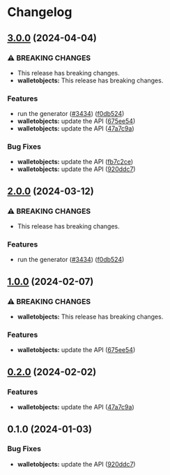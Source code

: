# Changelog

## [3.0.0](https://github.com/googleapis/google-api-nodejs-client/compare/walletobjects-v2.0.0...walletobjects-v3.0.0) (2024-04-04)


### ⚠ BREAKING CHANGES

* This release has breaking changes.
* **walletobjects:** This release has breaking changes.

### Features

* run the generator ([#3434](https://github.com/googleapis/google-api-nodejs-client/issues/3434)) ([f0db524](https://github.com/googleapis/google-api-nodejs-client/commit/f0db524bb26f05cea3dec4c0ed66b496399e3857))
* **walletobjects:** update the API ([675ee54](https://github.com/googleapis/google-api-nodejs-client/commit/675ee54401a7ef8708b677d15839331daa410541))
* **walletobjects:** update the API ([47a7c9a](https://github.com/googleapis/google-api-nodejs-client/commit/47a7c9a994495ad2184b5d5db2e7c60de2e3c826))


### Bug Fixes

* **walletobjects:** update the API ([fb7c2ce](https://github.com/googleapis/google-api-nodejs-client/commit/fb7c2ceebc99af5409ffc4788ebce5c0ca593cc1))
* **walletobjects:** update the API ([920ddc7](https://github.com/googleapis/google-api-nodejs-client/commit/920ddc780c9201ae9c3aa68b1ba535d125797d7a))

## [2.0.0](https://github.com/googleapis/google-api-nodejs-client/compare/walletobjects-v1.0.0...walletobjects-v2.0.0) (2024-03-12)


### ⚠ BREAKING CHANGES

* This release has breaking changes.

### Features

* run the generator ([#3434](https://github.com/googleapis/google-api-nodejs-client/issues/3434)) ([f0db524](https://github.com/googleapis/google-api-nodejs-client/commit/f0db524bb26f05cea3dec4c0ed66b496399e3857))

## [1.0.0](https://github.com/googleapis/google-api-nodejs-client/compare/walletobjects-v0.2.0...walletobjects-v1.0.0) (2024-02-07)


### ⚠ BREAKING CHANGES

* **walletobjects:** This release has breaking changes.

### Features

* **walletobjects:** update the API ([675ee54](https://github.com/googleapis/google-api-nodejs-client/commit/675ee54401a7ef8708b677d15839331daa410541))

## [0.2.0](https://github.com/googleapis/google-api-nodejs-client/compare/walletobjects-v0.1.0...walletobjects-v0.2.0) (2024-02-02)


### Features

* **walletobjects:** update the API ([47a7c9a](https://github.com/googleapis/google-api-nodejs-client/commit/47a7c9a994495ad2184b5d5db2e7c60de2e3c826))

## 0.1.0 (2024-01-03)


### Bug Fixes

* **walletobjects:** update the API ([920ddc7](https://github.com/googleapis/google-api-nodejs-client/commit/920ddc780c9201ae9c3aa68b1ba535d125797d7a))
